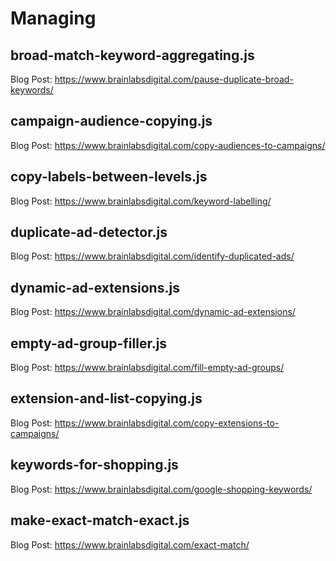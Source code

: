 # Managing

## broad-match-keyword-aggregating.js

Blog Post: <https://www.brainlabsdigital.com/pause-duplicate-broad-keywords/>

## campaign-audience-copying.js

Blog Post: <https://www.brainlabsdigital.com/copy-audiences-to-campaigns/>

## copy-labels-between-levels.js

Blog Post: <https://www.brainlabsdigital.com/keyword-labelling/>

## duplicate-ad-detector.js

Blog Post: <https://www.brainlabsdigital.com/identify-duplicated-ads/>

## dynamic-ad-extensions.js

Blog Post: <https://www.brainlabsdigital.com/dynamic-ad-extensions/>

## empty-ad-group-filler.js

Blog Post: <https://www.brainlabsdigital.com/fill-empty-ad-groups/>

## extension-and-list-copying.js

Blog Post: <https://www.brainlabsdigital.com/copy-extensions-to-campaigns/>

## keywords-for-shopping.js

Blog Post: <https://www.brainlabsdigital.com/google-shopping-keywords/>

## make-exact-match-exact.js

Blog Post: <https://www.brainlabsdigital.com/exact-match/>

